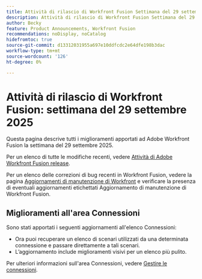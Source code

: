 ```yaml
---
title: Attività di rilascio di Workfront Fusion Settimana del 29 settembre 2025
description: Attività di rilascio di Workfront Fusion Settimana del 29 settembre 2025
author: Becky
feature: Product Announcements, Workfront Fusion
recommendations: noDisplay, noCatalog
hidefromtoc: true
source-git-commit: d13312031955a697e10ddfcdc2e64dfe198b3dac
workflow-type: tm+mt
source-wordcount: '126'
ht-degree: 0%

---
```


# Attività di rilascio di Workfront Fusion: settimana del 29 settembre 2025

Questa pagina descrive tutti i miglioramenti apportati ad Adobe Workfront Fusion la settimana del 29 settembre 2025.

Per un elenco di tutte le modifiche recenti, vedere [Attività di Adobe Workfront Fusion release](/help/workfront-fusion/fusion-product-releases/fusion-release-activity.md).

Per un elenco delle correzioni di bug recenti in Workfront Fusion, vedere la pagina [Aggiornamenti di manutenzione di Workfront](https://experienceleague.adobe.com/it/docs/workfront-known-issues/releases/current-updates) e verificare la presenza di eventuali aggiornamenti etichettati Aggiornamento di manutenzione di Workfront Fusion.

## Miglioramenti all&#39;area Connessioni

Sono stati apportati i seguenti aggiornamenti all&#39;elenco Connessioni:

* Ora puoi recuperare un elenco di scenari utilizzati da una determinata connessione e passare direttamente a tali scenari.
* L’aggiornamento include miglioramenti visivi per un elenco più pulito.

Per ulteriori informazioni sull&#39;area Connessioni, vedere [Gestire le connessioni](/help/workfront-fusion/create-scenarios/connect-to-apps/manage-connections.md).




